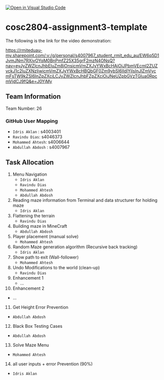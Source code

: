 [![Open in Visual Studio Code](https://classroom.github.com/assets/open-in-vscode-718a45dd9cf7e7f842a935f5ebbe5719a5e09af4491e668f4dbf3b35d5cca122.svg)](https://classroom.github.com/online_ide?assignment_repo_id=12222117&assignment_repo_type=AssignmentRepo)
# cosc2804-assignment3-template

The following is the link for the video demonstration:

https://rmiteduau-my.sharepoint.com/:v:/g/personal/s4007967_student_rmit_edu_au/EW6q5D1JvmJNm7RXivOYqM0BnPmfZ25X35grF2mzN4ONsQ?nav=eyJyZWZlcnJhbEluZm8iOnsicmVmZXJyYWxBcHAiOiJPbmVEcml2ZUZvckJ1c2luZXNzIiwicmVmZXJyYWxBcHBQbGF0Zm9ybSI6IldlYiIsInJlZmVycmFsTW9kZSI6InZpZXciLCJyZWZlcnJhbFZpZXciOiJNeUZpbGVzTGlua0RpcmVjdCJ9fQ&e=J0YjMy


## Team Information
Team Number: 26

### GitHub User Mapping
- `Idris Aklan` : s4003401
- `Ravindu Dias`: s4046373
- `Mohammed Ahtesh`: s4006644
- `Abdullah Abdosh` : s4007967


## Task Allocation
1. Menu Navigation
   - `Idris Aklan` 
   - `Ravindu Dias`
   - `Mohammed Ahtesh`
   - `Abdullah Abdosh` 
2. Reading maze information from Terminal and data structurer for holding maze
   - `Idris Aklan` 
3. Flattening the terrain
   - `Ravindu Dias`
4. Building maze in MineCraft
   - `Abdullah Abdosh`
5. Player placement (manual solve)
   - `Mohammed Ahtesh`
6. Random Maze generation algorithm (Recursive back tracking)
   - `Idris Aklan` 
7. Show path to exit (Wall-follower)
   - `Mohammed Ahtesh`
8. Undo Modifications to the world (clean-up)
   - `Ravindu Dias`
9. Enhancement 1
   - ...
10. Enhancement 2
   - ...
11. Get Height Error Prevention
   - `Abdullah Abdosh`
12. Black Box Testing Cases
   - `Abdullah Abdosh`
13. Solve Maze Menu
   - `Mohammed Ahtesh`
14. all user inputs + error Prevention (90%)
   - `Idris Aklan` 

   